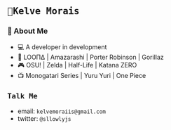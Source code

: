 <h2><samp> 🌱Kelve Morais</samp>

<h3>🛀 About Me</h3>

- 💻 A developer in development
- 🎵 LOOΠΔ | Amazarashi | Porter Robinson | Gorillaz
- 🎮 OSU! | Zelda | Half-Life | Katana ZERO
- 📺 Monogatari Series | Yuru Yuri | One Piece

### <samp> Talk Me </samp>
- email: `kelvemoraiis@gmail.com`
- twitter: `@sllowlyjs`
